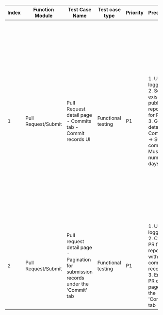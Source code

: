 | Index | Function Module | Test Case Name | Test case type | Priority | Precondition | Step description | Expected result | Remarks |
| - | - | - | - | - | - | - | - | - |
| 1 | Pull Request/Submit | Pull Request detail page - Commits tab - Commit records UI | Functional testing | P1 | 1. User is logged in<br>2. Select existing public repository for PR<br>3. Go to PR details -> Commit tab -> Submit commit -> Must have a number of days interval | 1. Timeline<br>2. Submit information<br>3. Click on the commit message 'add aaa'<br>4. User submission time<br>5. Hover over the avatar or username<br>6. sha256 value button<br>7. Click 'Copy'<br>8. Click on the code block icon '</>' | 1. Display: Submitted on 2022-10-25 (number of submissions).<br>2. Display: example add aaa<br>3. Jump to the submit information details page<br>4. Display [Avatar xx submitted x hours ago]<br>5. Display user information card<br>6. Display Example: 77f403e7, only display the first 8 characters<br>7. Toast prompt: Copy successful<br>8. Jump to submission information details page |  |
| 2 | Pull Request/Submit | Pull request detail page - Pagination for submission records under the 'Commit' tab | Functional testing | P1 | 1. User is logged in<br>2. Create a PR for the repository with 21 commit records<br>3. Enter the PR details page, under the 'Commits' tab | 1. Default<br>2. Click 'Load More' | 1. Display 20 pieces of information<br>2. Load 1 more item Load last item prompt: No more |  |

